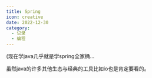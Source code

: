 ```yaml
---
title: Spring
icon: creative
date: 2022-12-30
category:
  - 记录
  - 编程
---
```


(现在学java几乎就是学spring全家桶...

虽然java的许多其他生态与经典的工具比如io也是肯定要看的。
